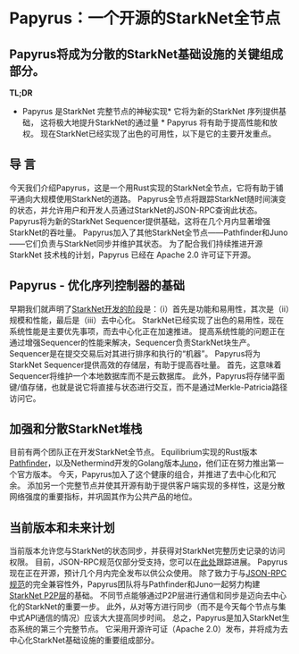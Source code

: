 # Papyrus：一个开源的StarkNet全节点
## Papyrus将成为分散的StarkNet基础设施的关键组成部分。
**TL;DR**
* Papyrus 是StarkNet 完整节点的神秘实现* 它将为新的StarkNet 序列提供基础， 这将极大地提升StarkNet的通过量 * Papyrus 将有助于提高性能和放权。 现在StarkNet已经实现了出色的可用性，以下是它的主要开发重点。
## 导 言
今天我们介绍Papyrus，这是一个用Rust实现的StarkNet全节点，它将有助于铺平通向大规模使用StarkNet的道路。 Papyrus全节点将跟踪StarkNet随时间演变的状态，并允许用户和开发人员通过StarkNet的JSON-RPC查询此状态。 Papyrus将为新的StarkNet Sequencer提供基础，这将在几个月内显著增强StarkNet的吞吐量。 Papyrus加入了其他StarkNet全节点——Pathfinder和Juno——它们负责与StarkNet同步并维护其状态。 为了配合我们持续推进开源 StarkNet 技术栈的计划，Papyrus 已经在 Apache 2.0 许可证下开源。
## Papyrus - 优化序列控制器的基础
早期我们就声明了[StarkNet开发的阶段](https://medium.com/starkware/starknet-on-to-the-next-challenge-96a39de7717)是：（i）首先是功能和易用性，其次是（ii）规模和性能，最后是（iii）去中心化。 StarkNet已经实现了出色的易用性，现在系统性能是主要优先事项，而去中心化正在加速推进。 提高系统性能的问题正在通过增强Sequencer的性能来解决，Sequencer负责StarkNet块生产。 Sequencer是在提交交易后对其进行排序和执行的“机器”。 Papyrus将为StarkNet Sequencer提供高效的存储层，有助于提高吞吐量。 首先，这意味着Sequencer将维护一个本地数据库而不是云数据库。 此外，Papyrus将存储平面键/值存储，也就是说它将直接与状态进行交互，而不是通过Merkle-Patricia路径访问它。
## 加强和分散StarkNet堆栈
目前有两个团队正在开发StarkNet全节点。 Equilibrium实现的Rust版本[Pathfinder](https://github.com/eqlabs/pathfinder)，以及Nethermind开发的Golang版本[Juno](https://github.com/NethermindEth/juno)，他们正在努力推出第一个官方版本。 今天，Papyrus加入了这个健康的组合，并推进了去中心化和冗余。 添加另一个完整节点并使其开源有助于提供客户端实现的多样性，这是分散网络强度的重要指标，并巩固其作为公共产品的地位。
## 当前版本和未来计划
当前版本允许您与StarkNet的状态同步，并获得对StarkNet完整历史记录的访问权限。 目前，JSON-RPC规范仅部分受支持，您可以在[此处](https://github.com/starkware-libs/papyrus#endpoints)跟踪进展。 Papyrus现在正在开源，预计几个月内完全发布以供公众使用。 除了致力于与[JSON-RPC规范](https://github.com/starkware-libs/starknet-specs/blob/master/api/starknet_api_openrpc.json)的完全兼容性外，Papyrus团队将与Pathfinder和Juno一起努力构建[StarkNet P2P层](https://github.com/starknet-io/starknet-p2p-specs)的基础。 不同节点能够通过P2P层进行通信和同步是迈向去中心化的StarkNet的重要一步。 此外，从对等方进行同步（而不是今天每个节点与集中式API通信的情况）应该大大提高同步时间。 总之，Papyrus是加入StarkNet生态系统的第三个完整节点。 它采用开源许可证（Apache 2.0）发布，并将成为去中心化StarkNet基础设施的重要组成部分。